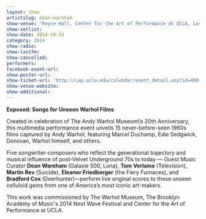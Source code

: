 ```yaml
---
layout: show
artistslug: dean-wareham
show-venue: 'Royce Hall, Center for the Art of Performance at UCLA, Los Angeles, CA, USA'
show-setlist: 
show-date: 2014-10-24
category: 2014
show-radio: 
show-lastfm: 
show-cancelled: 
performers: 
facebook-event-url: 
show-poster-url: 
show-ticket-url: 'http://cap.ucla.edu/calendar/event_detail.asp?id=499'
show-venue-website: 
show-additional: 
---
```

<p><strong>Exposed: Songs for Unseen Warhol Films</strong></p><p>Created in celebration of The Andy Warhol Museum\’s 20th Anniversary, this multimedia performance event unveils 15 never-before-seen 1960s films captured by Andy Warhol, featuring Marcel Duchamp, Edie Sedgwick, Donovan, Warhol himself, and others.<p><p>Five songwriter-composers who reflect the generational trajectory and musical influence of post-Velvet Underground 70s to today — Guest Music Curator <b>Dean Wareham </b>(Galaxie 500, Luna), <b>Tom Verlaine</b> (Television), <b>Martin Rev </b>(Suicide), <b>Eleanor Friedberger</b> (the Fiery Furnaces), and <b>Bradford Cox </b>(Deerhunter)—perform live original scores to these unseen celluloid gems from one of America’s most iconic art-makers. <p>This work was commissioned by The Warhol Museum, The Brooklyn Academy of Music's 2014 Next Wave Festival and Center for the Art of Performance at UCLA. </p>